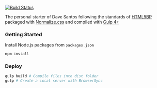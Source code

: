[![Build Status](https://travis-ci.org/davesantos/html-starter.svg?branch=master)](https://travis-ci.org/davesantos/html-starter)

The personal starter of Dave Santos following the standards of [HTML5BP](https://html5boilerplate.com/) packaged with [Normalize.css](https://necolas.github.io/normalize.css/) and compiled with [Gulp 4+](https://gulpjs.com/)

### Getting Started

Install Node.js packages from `packages.json`

```sh
npm install
```

### Deploy

```sh
gulp build # Compile files into dist folder
gulp # Create a local server with BrowserSync
```










